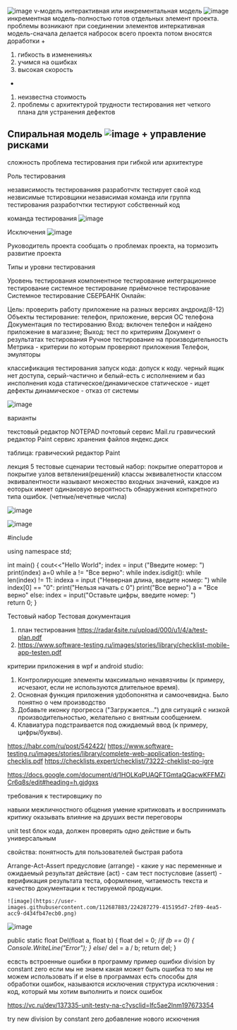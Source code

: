 ![image](https://user-images.githubusercontent.com/112687883/213662119-2bf57f64-8ad8-4509-a493-edb9df3e519d.png)
v-модель
интерактивная или инкрементальная модель
![image](https://user-images.githubusercontent.com/112687883/213662490-d0c1c454-cb6f-4279-966c-0444f81ecef7.png)
инкрементная модель-полностью готов отдельных элемент проекта. проблемы возникают при соединении элементов
интеркативная модель-сначала делается набросок всего проекта
потом вносятся доработки
+
1. гибкость в измененияъх
2. учимся на ошибках
3. высокая скорость
-
1. неизвестна стоимость
2. проблемы с архитектурой
трудности тестирования
нет четкого плана для устранения дефектов

Спиральная модель
![image](https://user-images.githubusercontent.com/112687883/213664568-f99a919b-ae6e-40cd-95d0-38e324cb9673.png)
+
управление рисками
-
сложность
проблема тестирования при гибкой или архитектуре

Роль тестирования

независимость тестированияя
разработчтк тестирует свой код
незвисимые тстировщики
независимая команда или группа тестирования
разработчтки тестируют собственный код

команда тестирования
![image](https://user-images.githubusercontent.com/112687883/213667223-d9246700-bca0-43bc-91ec-cb03ec179fb2.png)



Исключения
![image](https://user-images.githubusercontent.com/112687883/229086781-88e8e5df-e5e1-4264-ad30-d32baf8b3acd.png)

Руководитель проекта
сообщать о проблемах проекта, на тормозить развитие проекта




Типы и уровни тестирования

Уровень тестирования
компонентное тестирование
интеграционное тестирование
системное тестирование
приёмочное тестирование
Системное тестирование СБЕРБАНК Онлайн:

Цель: проверить работу приложение на разных версиях андроид(8-12)
Объекты тестирование: телефон, приложение, версия ОС телефона
Документация по тестированию
Вход: включен телефон и найдено приложение в магазине; Выход: тест по критериям
Документ о результатах тестирования
Ручное тестирование на производительность
Метрика - критерии по которым проверяют приложения
Телефон, эмуляторы



классификация тестирования
запуск кода: допуск к коду. 
черный ящик нет доступа, серый-частично и белый-есть
с исполнением и баз инсполнения кода
статическое/динамическое
статическое - ищет дефекты
динамическое - отказ от системы

![image](https://user-images.githubusercontent.com/112687883/215058251-ec4499de-1d1b-42eb-8556-d5d719eb8b0f.png)

варианты

текстовый редактор NOTEPAD
почтовый сервис Mail.ru
гравический редактор Paint
сервис хранения файлов яндекс.диск


таблица:
гравический редактор Paint


лекция 5
тестовые сценарии
тестовый набор: покрытие оператторов и покрытие узлов ветвления(решений)
классы эквивалетности
классом эквивалентности называют множество входных значений, каждое из еоторых имеет одинаковую вероятность обнаружения конткретного типа ошибок. (четные/нечетные числа)

![image](https://user-images.githubusercontent.com/112687883/219609323-9f9f36bf-35ab-46e6-bc1d-846e2253822a.png)


![image](https://user-images.githubusercontent.com/112687883/219617641-022a4aeb-7d1e-42af-9ac5-edd8125be0a9.png)

#include <iostream>

using namespace std;

int main()
{
    cout<<"Hello World";
index = input ("Введите номер: ")
print(index)
a=0
while a != "Все верно":
    while index.isdigit():
        while len(index) != 11:
            indexa = input ("Неверная длина, введите номер: ")
            while index[0] == "0":
                print("Нельзя начать с 0")
        print("Все верно")
        a = "Все верно"
    else:
        index = input("Оставьте цифры, введите номер: ")  
    return 0;
}

Тестовый набор
Тестовая документация
1. план тестирования
https://radar4site.ru/upload/000/u1/4/a/test-plan.pdf
2. https://www.software-testing.ru/images/stories/library/checklist-mobile-app-testen.pdf

критерии приложения  в wpf и android studio:
1. Контролирующие элементы максимально
ненавязчивы (к примеру, исчезают, если не
используются длительное время).
2. Основная функция приложения удобопонятна и
самоочевидна. Было понятно о чем производство
3. Добавьте иконку прогресса ("Загружается…")
для ситуаций с низкой производительностью,
желательно с внятным сообщением.
4. Клавиатура подстраивается под ожидаемый
ввод (к примеру, цифры/буквы).

https://habr.com/ru/post/542422/
https://www.software-testing.ru/images/stories/library/complete-web-application-testing-checklis.pdf
https://checklists.expert/checklist/73222-cheklist-po-igre


https://docs.google.com/document/d/1HOLKqPUAQFTGmtaQGacwKFFMZiCr6q8s/edit#heading=h.gjdgxs



требования к тестировщику по

навыки межличностного общения
умение критиковать и воспринимать критику
оказывать влияние на друших 
вести переговоры


unit test
блок кода, должен проверять одно действие и быть универсальным

свойства:
понятность для пользователей
быстрая работа

Arrange-Act-Assert
предусловие (arrange) - какие у нас переменные и ожидаемый результат
действие (act) - сам тест
постусловие (assert) - верификация результата теста, оформление, читаемость текста и качество документации к тестируемой продукции.


    ![image](https://user-images.githubusercontent.com/112687883/224287279-415195d7-2f89-4ea5-acc9-d434fb47ecb0.png)

![image](https://user-images.githubusercontent.com/112687883/229086961-50048c3d-1a8e-4ace-8744-df6aeeaf1110.png)

public static float Del(float a, float b)
        {
            float del = 0;
            /*if (b == 0)
            {
                Console.WriteLine("Error");
            }
            else*/
            del = a / b;
            return del;
        }

есвсть встроенные ошибки в программу
    пример ошибки
    division by constant zero
    если мы не знаем какая может быть ошибка
    то мы не можем использовать if и else
     в программах есть способы для обработки ошибок, называются исключения
    структура исключения : код, который мы хотим выполнить и поиск ошибок
    
https://vc.ru/dev/137335-unit-testy-na-c?ysclid=lfc5ae2lnm197673354


try new division by constant zero добавление нового искючения










